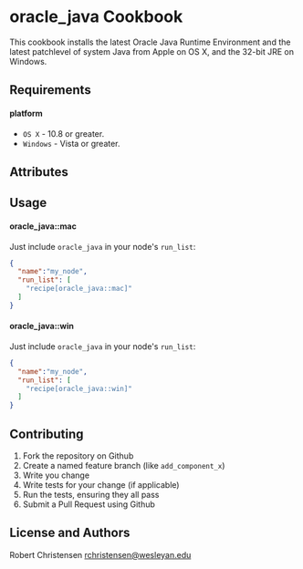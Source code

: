 oracle_java Cookbook
====================
This cookbook installs the latest Oracle Java Runtime Environment and the latest patchlevel of system Java from Apple on OS X, and the 32-bit JRE on Windows.

Requirements
------------
#### platform
- `OS X` - 10.8 or greater.
- `Windows` - Vista or greater.

Attributes
----------

Usage
-----
#### oracle_java::mac

Just include `oracle_java` in your node's `run_list`:

```json
{
  "name":"my_node",
  "run_list": [
    "recipe[oracle_java::mac]"
  ]
}
```

#### oracle_java::win

Just include `oracle_java` in your node's `run_list`:

```json
{
  "name":"my_node",
  "run_list": [
    "recipe[oracle_java::win]"
  ]
}
```


Contributing
------------

1. Fork the repository on Github
2. Create a named feature branch (like `add_component_x`)
3. Write you change
4. Write tests for your change (if applicable)
5. Run the tests, ensuring they all pass
6. Submit a Pull Request using Github

License and Authors
-------------------
Robert Christensen <rchristensen@wesleyan.edu>